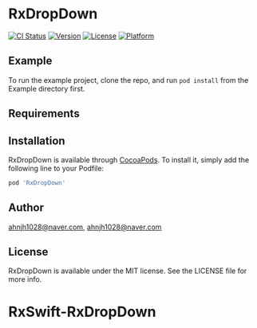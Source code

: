# RxDropDown

[![CI Status](https://img.shields.io/travis/ahnjh1028@naver.com/RxDropDown.svg?style=flat)](https://travis-ci.org/ahnjh1028@naver.com/RxDropDown)
[![Version](https://img.shields.io/cocoapods/v/RxDropDown.svg?style=flat)](https://cocoapods.org/pods/RxDropDown)
[![License](https://img.shields.io/cocoapods/l/RxDropDown.svg?style=flat)](https://cocoapods.org/pods/RxDropDown)
[![Platform](https://img.shields.io/cocoapods/p/RxDropDown.svg?style=flat)](https://cocoapods.org/pods/RxDropDown)

## Example

To run the example project, clone the repo, and run `pod install` from the Example directory first.

## Requirements

## Installation

RxDropDown is available through [CocoaPods](https://cocoapods.org). To install
it, simply add the following line to your Podfile:

```ruby
pod 'RxDropDown'
```

## Author

ahnjh1028@naver.com, ahnjh1028@naver.com

## License

RxDropDown is available under the MIT license. See the LICENSE file for more info.
# RxSwift-RxDropDown

